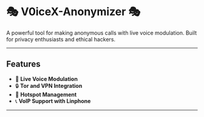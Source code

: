 # 🎭 V0iceX-Anonymizer 🎭
A powerful tool for making anonymous calls with live voice modulation. Built for privacy enthusiasts and ethical hackers.

---

## Features
- 🎤 **Live Voice Modulation**
- 🔒 **Tor and VPN Integration**
- 📶 **Hotspot Management**
- 📞 **VoIP Support with Linphone**

---
